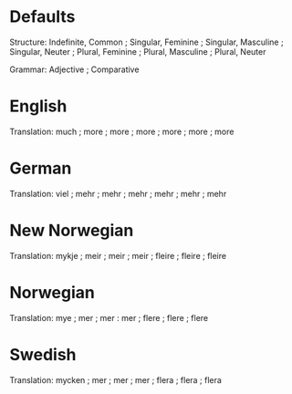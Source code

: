 Defaults
========

Structure: Indefinite, Common ;
           Singular, Feminine ; Singular, Masculine ; Singular, Neuter ;
           Plural, Feminine   ; Plural, Masculine   ; Plural, Neuter

Grammar:   Adjective ; Comparative



English
=======

Translation: much ;
             more ; more ; more ;
             more ; more ; more



German
======

Translation: viel ;
             mehr ; mehr ; mehr ;
             mehr ; mehr ; mehr



New Norwegian
=============

Translation: mykje  ;
             meir   ; meir   ; meir   ;
             fleire ; fleire ; fleire



Norwegian
=========

Translation: mye   ;
             mer   ; mer   : mer   ;
             flere ; flere ; flere



Swedish
=======

Translation: mycken ;
             mer    ; mer   ; mer   ;
             flera  ; flera ; flera
